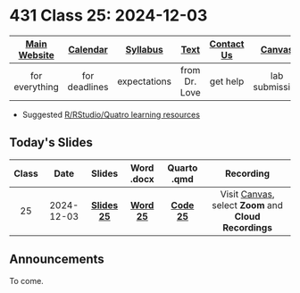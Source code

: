 # 431 Class 25: 2024-12-03

[Main Website](https://thomaselove.github.io/431-2024/) | [Calendar](https://thomaselove.github.io/431-2024/calendar.html) | [Syllabus](https://thomaselove.github.io/431-syllabus-2024/) | [Text](https://thomaselove.github.io/431-book/) | [Contact Us](https://thomaselove.github.io/431-2024/contact.html) | [Canvas](https://canvas.case.edu) | [Data and Code](https://github.com/THOMASELOVE/431-data)
:-----------: | :--------------: | :----------: | :---------: | :-------------: | :-----------: | :------------:
for everything | for deadlines | expectations | from Dr. Love | get help | lab submission | for downloads

- Suggested [R/RStudio/Quatro learning resources](https://thomaselove.github.io/431-2024/resources.html)

## Today's Slides

Class | Date | Slides | Word .docx | Quarto .qmd | Recording
:---: | :--------: | :------: | :------: | :------: | :-------------:
25 | 2024-12-03 | **[Slides 25](https://thomaselove.github.io/431-slides-2024/class25.html)** | **[Word 25](https://thomaselove.github.io/431-slides-2024/class25w.docx)** | **[Code 25](https://github.com/THOMASELOVE/431-slides-2024/blob/main/class25.qmd)** | Visit [Canvas](https://canvas.case.edu/), select **Zoom** and **Cloud Recordings**

## Announcements

To come.

